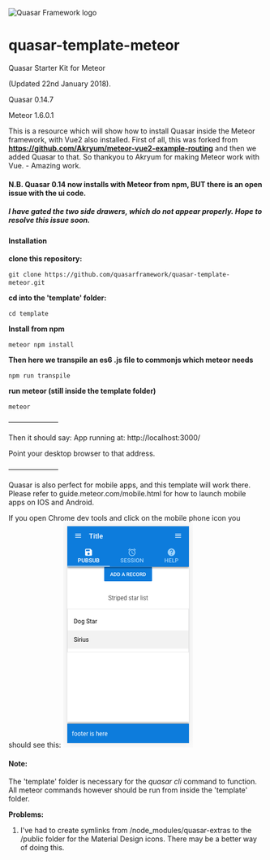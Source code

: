 ![Quasar Framework logo](https://cdn.rawgit.com/quasarframework/quasar-art/863c14bd/dist/svg/quasar-logo-full-inline.svg)

# quasar-template-meteor
Quasar Starter Kit for Meteor

(Updated 22nd January 2018).

Quasar 0.14.7

Meteor 1.6.0.1

This is a resource which will show how to install Quasar inside the Meteor framework, with Vue2 also installed.
First of all, this was forked from **https://github.com/Akryum/meteor-vue2-example-routing**
and then we added Quasar to that. So thankyou to Akryum for making Meteor work with Vue. - Amazing work.

#### N.B. Quasar 0.14 now installs with Meteor from npm, BUT there is an open issue with the ui code.
##### I have gated the two side drawers, which do not appear properly. Hope to resolve this issue soon.


#### Installation

**clone this repository:**

```
git clone https://github.com/quasarframework/quasar-template-meteor.git
```

**cd into the 'template' folder:**
```
cd template
```

**Install from npm**

```
meteor npm install
```
**Then here we transpile an es6 .js file to commonjs which meteor needs**

```
npm run transpile
```


**run meteor (still inside the template folder)**

```
meteor
```

———————

Then it should say:
App running at: http://localhost:3000/

Point your desktop browser to that address.

———————

Quasar is also perfect for mobile apps, and this template will work there.
Please refer to guide.meteor.com/mobile.html for how to launch mobile apps on IOS and Android.

If you open Chrome dev tools and click on the mobile phone icon you should see this:
![you should see this](mobile.png)

#### Note:
The 'template' folder is necessary for the *quasar cli* command to function.
All meteor commands however should be run from inside the 'template' folder.

**Problems:**

1) I've had to create symlinks from /node_modules/quasar-extras to the /public folder for the Material Design icons.
There may be a better way of doing this.

